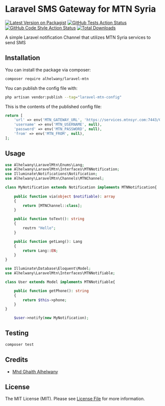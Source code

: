 # Laravel SMS Gateway for MTN Syria

[![Latest Version on Packagist](https://img.shields.io/packagist/v/alhelwany/laravel-mtn.svg?style=flat-square)](https://packagist.org/packages/alhelwany/laravel-mtn)
[![GitHub Tests Action Status](https://img.shields.io/github/actions/workflow/status/alhelwany/laravel-mtn/run-tests.yml?branch=main&label=tests&style=flat-square)](https://github.com/alhelwany/laravel-mtn/actions?query=workflow%3Arun-tests+branch%3Amain)
[![GitHub Code Style Action Status](https://img.shields.io/github/actions/workflow/status/alhelwany/laravel-mtn/fix-php-code-style-issues.yml?branch=main&label=code%20style&style=flat-square)](https://github.com/alhelwany/laravel-mtn/actions?query=workflow%3A"Fix+PHP+code+style+issues"+branch%3Amain)
[![Total Downloads](https://img.shields.io/packagist/dt/alhelwany/laravel-mtn.svg?style=flat-square)](https://packagist.org/packages/alhelwany/laravel-mtn)

A simple Laravel notification Channel that utilizes MTN Syria services to send SMS

## Installation

You can install the package via composer:

```bash
composer require alhelwany/laravel-mtn
```

You can publish the config file with:

```bash
php artisan vendor:publish --tag="laravel-mtn-config"
```

This is the contents of the published config file:

```php
return [
	'url' => env('MTN_GATEWAY_URL', 'https://services.mtnsyr.com:7443/General/MTNSERVICES/ConcatenatedSender.aspx'),
    'username' => env('MTN_USERNAME', null),
    'password' => env('MTN_PASSWORD', null),
    'from' => env('MTN_FROM', null),
];
```

## Usage

```php
use Alhelwany\LaravelMtn\Enums\Lang;
use Alhelwany\LaravelMtn\Interfaces\MTNNotification;
use Illuminate\Notifications\Notification;
use Alhelwany\LaravelMtn\Channels\MTNChannel;

class MyNotification extends Notification implements MTNNotification{
	
	public function via(object $notifiable): array
    {
        return [MTNChannel::class];
    }

	public function toText(): string
	{
		reutrn "Hello";
	}

    public function getLang(): Lang
	{
		return Lang::EN;
	}
}
```


```php
use Illuminate\Database\Eloquent\Model;
use Alhelwany\LaravelMtn\Interfaces\MTNNotifiable;

class User extends Model implements MTNNotifiable{

	public function getPhone(): string
	{
		return $this->phone;
	}
}
```

```php
	$user->notify(new MyNotification);
```




## Testing

```bash
composer test
```

## Credits

- [Mhd Ghaith Alhelwany](https://github.com/115778766+alhelwany)

## License

The MIT License (MIT). Please see [License File](LICENSE.md) for more information.

